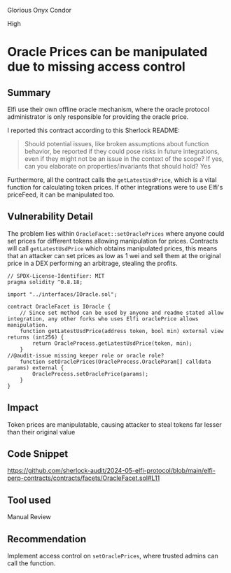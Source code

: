 Glorious Onyx Condor

High

# Oracle Prices can be manipulated due to missing access control

## Summary
Elfi use their own offline oracle mechanism, where the oracle protocol administrator is only responsible for providing the oracle price.

I reported this contract according to this Sherlock README:
>Should potential issues, like broken assumptions about function behavior, be reported if they could pose risks in future integrations, even if they might not be an issue in the context of the scope? If yes, can you elaborate on properties/invariants that should hold?
>Yes

Furthermore, all the contract calls the `getLatestUsdPrice`, which is a vital function for calculating token prices.
If other integrations were to use Elfi's priceFeed, it can be manipulated too.
## Vulnerability Detail
The problem lies within `OracleFacet::setOraclePrices` where anyone could set prices for different tokens allowing manipulation for prices. Contracts will call `getLatestUsdPrice` which obtains manipulated prices, this means that an attacker can set prices as low as 1 wei and sell them at the original price in a DEX performing an arbitrage, stealing the profits.

```solidity
// SPDX-License-Identifier: MIT
pragma solidity ^0.8.18;

import "../interfaces/IOracle.sol";

contract OracleFacet is IOracle {
    // Since set method can be used by anyone and readme stated allow integration, any other forks who uses Elfi oraclePrice allows manipulation.
    function getLatestUsdPrice(address token, bool min) external view returns (int256) {
        return OracleProcess.getLatestUsdPrice(token, min);
    }
//@audit-issue missing keeper role or oracle role?
    function setOraclePrices(OracleProcess.OracleParam[] calldata params) external {
        OracleProcess.setOraclePrice(params);
    }
}

```
## Impact
Token prices are manipulatable, causing attacker to steal tokens far lesser than their original value
## Code Snippet
https://github.com/sherlock-audit/2024-05-elfi-protocol/blob/main/elfi-perp-contracts/contracts/facets/OracleFacet.sol#L11
## Tool used

Manual Review

## Recommendation
Implement access control on `setOraclePrices`, where trusted admins can call the function.